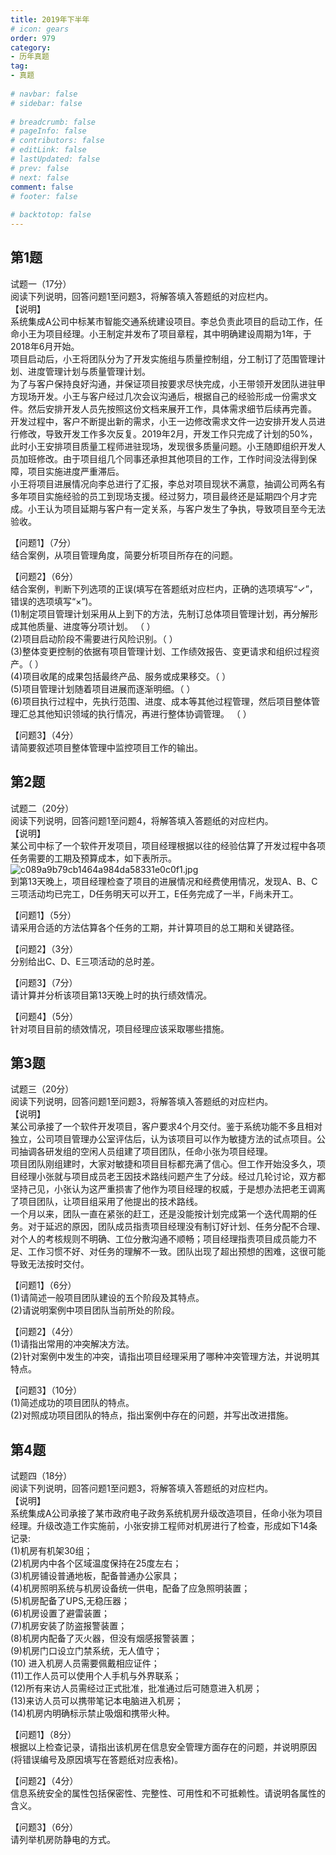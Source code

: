 ```yaml
---  
title: 2019年下半年  
# icon: gears  
order: 979  
category:  
- 历年真题  
tag:  
- 真题  
  
# navbar: false  
# sidebar: false  
  
# breadcrumb: false  
# pageInfo: false  
# contributors: false  
# editLink: false  
# lastUpdated: false  
# prev: false  
# next: false  
comment: false  
# footer: false  
  
# backtotop: false  
---  
```

## 第1题 ##

试题一（17分）  
阅读下列说明，回答问题1至问题3，将解答填入答题纸的对应栏内。  
【说明】  
系统集成A公司中标某市智能交通系统建设项目。李总负责此项目的启动工作，任命小王为项目经理。小王制定并发布了项目章程，其中明确建设周期为1年，于2018年6月开始。  
项目启动后，小王将团队分为了开发实施组与质量控制组，分工制订了范围管理计划、进度管理计划与质量管理计划。  
为了与客户保持良好沟通，并保证项目按要求尽快完成，小王带领开发团队进驻甲方现场开发。小王与客户经过几次会议沟通后，根据自己的经验形成一份需求文件。然后安排开发人员先按照这份文档来展开工作，具体需求细节后续再完善。  
开发过程中，客户不断提出新的需求，小王一边修改需求文件一边安排开发人员进行修改，导致开发工作多次反复。2019年2月，开发工作只完成了计划的50%，此时小王安排项目质量工程师进驻现场，发现很多质量问题。小王随即组织开发人员加班修改。由于项目组几个同事还承担其他项目的工作，工作时间没法得到保障，项目实施进度严重滞后。  
小王将项目进展情况向李总进行了汇报，李总对项目现状不满意，抽调公司两名有多年项目实施经验的员工到现场支援。经过努力，项目最终还是延期四个月才完成。小王认为项目延期与客户有一定关系，与客户发生了争执，导致项目至今无法验收。  
  
【问题1】（7分）  
结合案例，从项目管理角度，简要分析项目所存在的问题。  
  
【问题2】（6分）  
结合案例，判断下列选项的正误(填写在答题纸对应栏内，正确的选项填写“✓”，错误的选项填写“×”)。  
(1)制定项目管理计划采用从上到下的方法，先制订总体项目管理计划，再分解形成其他质量、进度等分项计划。 （ ）  
(2)项目启动阶段不需要进行风险识别。（ ）  
(3)整体变更控制的依据有项目管理计划、工作绩效报告、变更请求和组织过程资产。（ ）  
(4)项目收尾的成果包括最终产品、服务或成果移交。（ ）  
(5)项目管理计划随着项目进展而逐渐明细。（ ）  
(6)项目执行过程中，先执行范围、进度、成本等其他过程管理，然后项目整体管理汇总其他知识领域的执行情况，再进行整体协调管理。 （ ）  
  
【问题3】（4分）  
请简要叙述项目整体管理中监控项目工作的输出。  


## 第2题 ##

试题二（20分）  
阅读下列说明，回答问题1至问题4，将解答填入答题纸的对应栏内。  
【说明】  
某公司中标了一个软件开发项目，项目经理根据以往的经验估算了开发过程中各项任务需要的工期及预算成本，如下表所示。  
![c089a9b79cb1464a984da58331e0c0f1.jpg][]  
到第13天晚上，项目经理检查了项目的进展情况和经费使用情况，发现A、B、C三项活动均已完工，D任务明天可以开工，E任务完成了一半，F尚未开工。  
  
【问题1】（5分）  
请采用合适的方法估算各个任务的工期，并计算项目的总工期和关键路径。  
  
【问题2】（3分）  
分别给出C、D、E三项活动的总时差。  
  
【问题3】（7分）  
请计算并分析该项目第13天晚上时的执行绩效情况。  
  
【问题4】（5分）  
针对项目目前的绩效情况，项目经理应该采取哪些措施。  


## 第3题 ##

试题三（20分）  
阅读下列说明，回答问题1至问题3，将解答填入答题纸的对应栏内。  
【说明】  
某公司承接了一个软件开发项目，客户要求4个月交付。鉴于系统功能不多且相对独立，公司项目管理办公室评估后，认为该项目可以作为敏捷方法的试点项目。公司抽调各研发组的空闲人员组建了项目团队，任命小张为项目经理。  
项目团队刚组建时，大家对敏捷和项目目标都充满了信心。但工作开始没多久，项目经理小张就与项目成员老王因技术路线问题产生了分歧。经过几轮讨论，双方都坚持己见，小张认为这严重损害了他作为项目经理的权威，于是想办法把老王调离了项目团队，让项目组采用了他提出的技术路线。  
一个月以来，团队一直在紧张的赶工，还是没能按计划完成第一个迭代周期的任务。对于延迟的原因，团队成员指责项目经理没有制订好计划、任务分配不合理、对个人的考核规则不明确、工位分散沟通不顺畅；项目经理指责项目成员能力不足、工作习惯不好、对任务的理解不一致。团队出现了超出预想的困难，这很可能导致无法按时交付。  
  
【问题1】（6分）  
(1)请简述一般项目团队建设的五个阶段及其特点。  
(2)请说明案例中项目团队当前所处的阶段。  
  
【问题2】（4分）  
(1)请指出常用的冲突解决方法。  
(2)针对案例中发生的冲突，请指出项目经理采用了哪种冲突管理方法，并说明其特点。  
  
【问题3】（10分）  
(1)简述成功的项目团队的特点。  
(2)对照成功项目团队的特点，指出案例中存在的问题，并写出改进措施。  


## 第4题 ##

试题四（18分）  
阅读下列说明，回答问题1至问题3，将解答填入答题纸的对应栏内。  
【说明】  
系统集成A公司承接了某市政府电子政务系统机房升级改造项目，任命小张为项目经理。升级改造工作实施前，小张安排工程师对机房进行了检查，形成如下14条记录:  
(1)机房有机架30组；  
(2)机房内中各个区域温度保持在25度左右；  
(3)机房铺设普通地板，配备普通办公家具；  
(4)机房照明系统与机房设备统一供电，配备了应急照明装置；  
(5)机房配备了UPS,无稳压器；  
(6)机房设置了避雷装置；  
(7)机房安装了防盗报警装置；  
(8)机房内配备了灭火器，但没有烟感报警装置；  
(9)机房门口设立门禁系统，无人值守；  
(10) 进入机房人员需要佩戴相应证件；  
(11)工作人员可以使用个人手机与外界联系；  
(12)所有来访人员需经过正式批准，批准通过后可随意进入机房；  
(13)来访人员可以携带笔记本电脑进入机房；  
(14)机房内明确标示禁止吸烟和携带火种。  
  
【问题1】（8分）  
根据以上检查记录，请指出该机房在信息安全管理方面存在的问题，并说明原因(将错误编号及原因填写在答题纸对应表格)。  
  
【问题2】（4分）  
信息系统安全的属性包括保密性、完整性、可用性和不可抵赖性。请说明各属性的含义。  
  
【问题3】（6分）  
请列举机房防静电的方式。  



[c089a9b79cb1464a984da58331e0c0f1.jpg]: https://www.xkxxkx.cn/file/exam/software/系统集成项目管理工程师/案例/第2题/c089a9b79cb1464a984da58331e0c0f1.jpg
